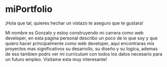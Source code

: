 # miPortfolio

¡Hola que tal, quieres hechar un vistazo te aseguro que te gustara!

Mi nombre es Gonzalo y estoy construyendo mi carrera como web developer, en esta pagina personal describo un poco de lo que soy y que quiero hacer principalmente 
como web developer, aqui encontraras mis proyectos mas significativos su desarrollo, su diseño y su logica, ademas de eso tambien podrs ver mi curriculum con todos los datos necesario para un futuro empleo. Visitame esta muy interesante!
